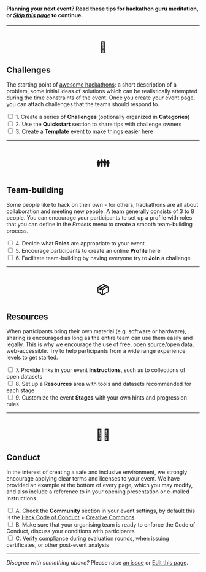 #### Planning your next event? Read these tips for hackathon guru meditation, or _[Skip this page](/event/new)_ to continue.

---

<center><h1>🏁</h1></center>

## Challenges

The starting point of [awesome hackathons](https://github.com/dribdat/awesome-hackathon?tab=readme-ov-file#awesome-hackathon):
a short description of a problem, some initial ideas of solutions which can be realistically attempted during the time constraints of the event. Once you create your event page, you can attach challenges that the teams should respond to.

<label><input type="checkbox"> 1. Create a series of **Challenges** (optionally organized in **Categories**)</label><br>
<label><input type="checkbox"> 2. Use the **Quickstart** section to share tips with challenge owners</label><br>
<label><input type="checkbox"> 3. Create a **Template** event to make things easier here</label><br>

---

<center><h1>👪</h1></center>

## Team-building

Some people like to hack on their own - for others, hackathons are all about collaboration and meeting new people. A team generally consists of 3 to 8 people. You can encourage your participants to set up a profile with roles that you can define in the _Presets_ menu to create a smooth team-building process.

<label><input type="checkbox"> 4. Decide what **Roles** are appropriate to your event </label><br>
<label><input type="checkbox"> 5. Encourage participants to create an online **Profile** here </label><br>
<label><input type="checkbox"> 6. Facilitate team-building by having everyone try to **Join** a challenge </label><br>

---

<center><h1>📦</h1></center>

## Resources

When participants bring their own material (e.g. software or hardware), sharing is encouraged as long as the entire team can use them easily and legally. This is why we encourage the use of free, open source/open data, web-accessible. Try to help participants from a wide range experience levels to get started.

<label><input type="checkbox"> 7. Provide links in your event **Instructions**, such as to collections of open datasets </label><br>
<label><input type="checkbox"> 8. Set up a **Resources** area with tools and datasets recommended for each stage </label><br>
<label><input type="checkbox"> 9. Customize the event **Stages** with your own hints and progression rules </label><br>

---

<center><h1>🏳️‍🌈</h1></center>

## Conduct

In the interest of creating a safe and inclusive environment, we strongly encourage applying clear terms and licenses to your event. We have provided an example at the bottom of every page, which you may modify, and also include a reference to in your opening presentation or e-mailed instructions.

<label><input type="checkbox"> A. Check the **Community** section in your event settings, by default this is the [Hack Code of Conduct](https://hackcodeofconduct.org/) + [Creative Commons](https://creativecommons.org/) </label><br>
<label><input type="checkbox"> B. Make sure that your organising team is ready to enforce the Code of Conduct, discuss your conditions with participants </label><br>
<label><input type="checkbox"> C. Verify compliance during evaluation rounds, when issuing certificates, or other post-event analysis </label><br>

---

_Disagree with something above?_ Please raise [an issue](https://github.com/dribdat/dribdat/issues/new) or [Edit this page](https://github.com/dribdat/dribdat/blob/main/dribdat/templates/includes/eventstart.md).

